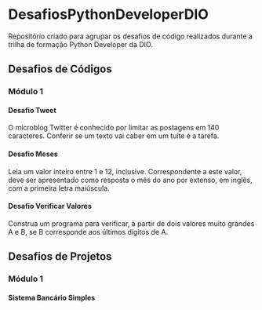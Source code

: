# DesafiosPythonDeveloperDIO
Repositório criado para agrupar os desafios de código realizados durante a trilha de formação Python Developer da DIO.

## Desafios de Códigos
### Módulo 1

#### Desafio Tweet
 O microblog Twitter é conhecido por limitar as postagens em 140 caracteres. Conferir se um texto vai caber em um tuíte é a tarefa.
#### Desafio Meses
Leia um valor inteiro entre 1 e 12, inclusive. Correspondente a este valor, deve ser apresentado como resposta o mês do ano por extenso, em inglês, com a primeira letra maiúscula.
#### Desafio Verificar Valores
Construa um programa para verificar, à partir de dois valores muito grandes A e B, se B corresponde aos últimos dígitos de A.

## Desafios de Projetos
### Módulo 1
#### Sistema Bancário Simples

